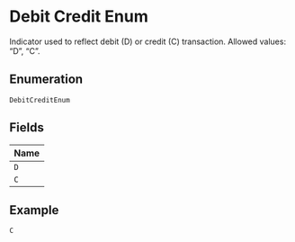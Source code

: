 
# Debit Credit Enum

Indicator used to reflect debit (D) or credit (C) transaction. Allowed values: “D”, “C”.

## Enumeration

`DebitCreditEnum`

## Fields

| Name |
|  --- |
| `D` |
| `C` |

## Example

```
C
```


